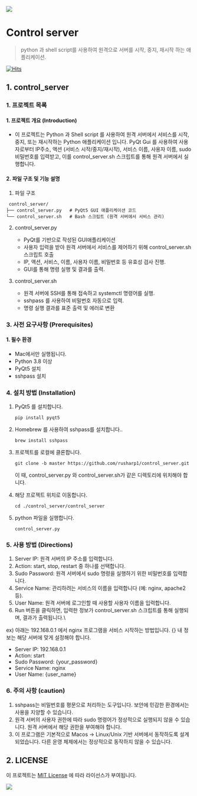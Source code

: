 <img src="https://capsule-render.vercel.app/api?type=waving&amp;color=BDBDC8&amp;height=150&amp;section=header">

# Control server

> python 과 shell script를 사용하여 원격으로 서버를 시작, 중지, 재시작 하는 애플리케이션.

[![Hits](https://hits.seeyoufarm.com/api/count/incr/badge.svg?url=https://github.com/rusharp1/control_server&count_bg=%233B3B3B&title_bg=%23B178BE&icon=&icon_color=%23E7E7E7&title=hits&edge_flat=false)](https://hits.seeyoufarm.com)

## 1. control_server

### 1\. 프로젝트 목록
#### 1. 프로젝트 개요 (Introduction)
   - 이 프로젝트는 Python 과 Shell script 를 사용하여 원격 서버에서 서비스를 시작, 중지, 또는 재시작하는 Python 애플리케이션 입니다.
PyQt Gui 를 사용하여 사용자로부터 IP주소, 액션 (서비스 시작/중지/재시작), 서비스 이름, 사용자 이름, sudo 비밀번호를 입력받고,
이를 control_server.sh 스크립트를 통해 원격 서버에서 실행합니다.
#### 2. 파일 구조 및 기능 설명
1. 파일 구조
```
 control_server/
├── control_server.py   # PyQt5 GUI 애플리케이션 코드
└── control_server.sh   # Bash 스크립트 (원격 서버에서 서비스 관리)
```

2. control_server.py
   - PyQt를 기반으로 작성된 GUI애플리케이션
   - 사용자 입력을 받아 원격 서버에서 서비스를 제어하기 위해 control_server.sh 스크립트 호출
   - IP, 액션, 서비스, 이름, 사용자 이름, 비밀번호 등 유효성 검사 진행.
   - GUI를 통해 명령 실행 및 결과를 출력.

3. control_server.sh
   -  원격 서버에 SSH를 통해 접속하고 systemctl 명령어를 실행.
   -  sshpass 를 사용하여 비밀번호 자동으로 입력.
   -  명령 실행 결과를 표준 출력 및 에러로 변환

### 3\. 사전 요구사항 \(Prerequisites\)
#### 1. 필수 환경
* Mac에서만 실행됩니다.
* Python 3.8 이상
* PyQt5 설치
* sshpass 설치

### 4\. 설치 방법 \(Installation\)
1. PyQt5 를 설치합니다.
    ```
    pip install pyqt5
    ```
2. Homebrew 를 사용하여 sshpass를 설치합니다..
    ```
    brew install sshpass
    ```
3. 프로젝트를 로컬에 클론합니다.
    ```
    git clone -b master https://github.com/rusharp1/control_server.git
    ```
    이 때, control_server.py 와 control_server.sh가 같은 디렉토리에 위치해야 합니다.
3. 해당 프로젝트 위치로 이동합니다.
    ```
    cd ./control_server/control_server
    ```
5. python 파일을 실행합니다.

    ```
    control_server.py
    ```
 
### 5\. 사용 방법 \(Directions\)

1. Server IP: 원격 서버의 IP 주소를 입력합니다.
2. Action: start, stop, restart 중 하나를 선택합니다.
3. Sudo Password: 원격 서버에서 sudo 명령을 실행하기 위한 비밀번호를 입력합니다.
4. Service Name: 관리하려는 서비스의 이름을 입력합니다 (예: nginx, apache2 등).
5. User Name: 원격 서버에 로그인할 때 사용할 사용자 이름을 입력합니다.
6. Run 버튼을 클릭하면, 입력한 정보가 control_server.sh 스크립트를 통해 실행되며, 결과가 출력됩니다.\

ex) 아래는 192.168.0.1 에서 nginx 프로그램을 서비스 시작하는 방법입니다. {} 내 정보는 해당 서버에 맞게 설정해야 합니다.
   - Server IP: 192.168.0.1
   - Action: start
   - Sudo Password: {your_password}
   - Service Name: nginx
   - User Name: {user_name}


### 6\. 주의 사항 (caution)

1. sshpass는 비밀번호를 평문으로 처리하는 도구입니다. 보안에 민감한 환경에서는 사용을 지양할 수 있습니다.
2. 원격 서버의 사용자 권한에 따라 sudo 명령어가 정상적으로 실행되지 않을 수 있습니다. 원격 서버에서 해당 권한을 부여해야 합니다.
3. 이 프로그램은 기본적으로 Macos -> Linux/Unix 기반 서버에서 동작하도록 설계되었습니다. 다른 운영 체제에서는 정상적으로 동작하지 않을 수 있습니다.

## 2. LICENSE

이 프로젝트는 [MIT License](LICENSE) 에 따라 라이선스가 부여됩니다.

<img src="https://capsule-render.vercel.app/api?type=waving&amp;color=BDBDC8&amp;height=150&amp;section=footer">
